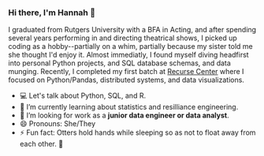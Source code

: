 ### Hi there, I'm Hannah 🐺 

I graduated from Rutgers University with a BFA in Acting, and after spending several years performing in and directing theatrical shows, I picked up coding as a hobby--partially on a whim, partially because my sister told me she thought I'd enjoy it. Almost immediatly, I found myself diving headfirst into personal Python projects, and SQL database schemas, and data munging. Recently, I completed my first batch at [Recurse Center](https://www.recurse.com/) where I focused on Python/Pandas, distributed systems, and data visualizations.

- 💻 Let's talk about Python, SQL, and R. 
- 🌱 I’m currently learning about statistics and resilliance engineering.
- 👯 I’m looking for work as a **junior data engineer or data analyst**.
- 😄 Pronouns: She/They
- ⚡ Fun fact: Otters hold hands while sleeping so as not to float away from each other. 🦦 

